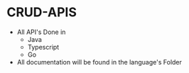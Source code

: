 # CRUD-APIS
- All API's Done in 
    - Java
    - Typescript
    - Go
- All documentation will be found in the language's Folder

